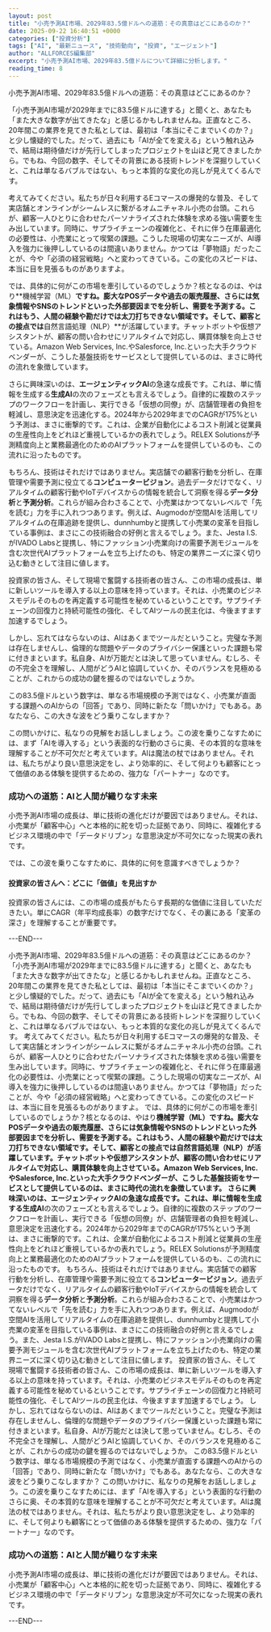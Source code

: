 ```yaml
---
layout: post
title: "小売予測AI市場、2029年83.5億ドルへの道筋：その真意はどこにあるのか？"
date: 2025-09-22 16:40:51 +0000
categories: ["投資分析"]
tags: ["AI", "最新ニュース", "技術動向", "投資", "エージェント"]
author: "ALLFORCES編集部"
excerpt: "小売予測AI市場、2029年83.5億ドルについて詳細に分析します。"
reading_time: 8
---
```


小売予測AI市場、2029年83.5億ドルへの道筋：その真意はどこにあるのか？

「小売予測AI市場が2029年までに83.5億ドルに達する」と聞くと、あなたも「また大きな数字が出てきたな」と感じるかもしれませんね。正直なところ、20年間この業界を見てきた私としては、最初は「本当にそこまでいくのか？」と少し懐疑的でした。だって、過去にも「AIが全てを変える」という触れ込みで、結局は期待値だけが先行してしまったプロジェクトを山ほど見てきましたから。でもね、今回の数字、そしてその背景にある技術トレンドを深掘りしていくと、これは単なるバブルではない、もっと本質的な変化の兆しが見えてくるんです。

考えてみてください。私たちが日々利用するEコマースの爆発的な普及、そして実店舗とオンラインがシームレスに繋がるオムニチャネル小売の台頭。これらが、顧客一人ひとりに合わせたパーソナライズされた体験を求める強い需要を生み出しています。同時に、サプライチェーンの複雑化と、それに伴う在庫最適化の必要性は、小売業にとって喫緊の課題。こうした現場の切実なニーズが、AI導入を強力に後押ししているのは間違いありません。かつては「夢物語」だったことが、今や「必須の経営戦略」へと変わってきている。この変化のスピードは、本当に目を見張るものがありますよ。

では、具体的に何がこの市場を牽引しているのでしょうか？核となるのは、やはり**機械学習（ML）**ですね。膨大なPOSデータや過去の販売履歴、さらには気象情報やSNSのトレンドといった外部要因までを分析し、需要を予測する。これはもう、人間の経験や勘だけでは太刀打ちできない領域です。そして、顧客との接点では**自然言語処理（NLP）**が活躍しています。チャットボットや仮想アシスタントが、顧客の問い合わせにリアルタイムで対応し、購買体験を向上させている。Amazon Web Services, Inc.やSalesforce, Inc.といった大手クラウドベンダーが、こうした基盤技術をサービスとして提供しているのは、まさに時代の流れを象徴しています。

さらに興味深いのは、**エージェンティックAI**の急速な成長です。これは、単に情報を生成する**生成AI**の次のフェーズとも言えるでしょう。自律的に複数のステップのワークフローを計画し、実行できる「仮想の同僚」が、店舗管理者の負担を軽減し、意思決定を迅速化する。2024年から2029年までのCAGRが175%という予測は、まさに衝撃的です。これは、企業が自動化によるコスト削減と従業員の生産性向上をどれほど重視しているかの表れでしょう。RELEX Solutionsが予測精度向上と業務最適化のためのAIプラットフォームを提供しているのも、この流れに沿ったものです。

もちろん、技術はそれだけではありません。実店舗での顧客行動を分析し、在庫管理や需要予測に役立てる**コンピュータービジョン**。過去データだけでなく、リアルタイムの顧客行動やIoTデバイスからの情報を統合して洞察を得る**データ分析**と**予測分析**。これらが組み合わさることで、小売業はかつてないレベルで「先を読む」力を手に入れつつあります。例えば、Augmodoが空間AIを活用してリアルタイムの在庫追跡を提供し、dunnhumbyと提携して小売業の変革を目指している事例は、まさにこの技術融合の好例と言えるでしょう。また、Jesta I.S.がIVADO Labsと提携し、特にファッション小売業向けの需要予測モジュールを含む次世代AIプラットフォームを立ち上げたのも、特定の業界ニーズに深く切り込む動きとして注目に値します。

投資家の皆さん、そして現場で奮闘する技術者の皆さん、この市場の成長は、単に新しいツールを導入する以上の意味を持っています。それは、小売業のビジネスモデルそのものを再定義する可能性を秘めているということです。サプライチェーンの回復力と持続可能性の強化、そしてAIツールの民主化は、今後ますます加速するでしょう。

しかし、忘れてはならないのは、AIはあくまでツールだということ。完璧な予測は存在しませんし、倫理的な問題やデータのプライバシー保護といった課題も常に付きまといます。私自身、AIが万能だとは決して思っていません。むしろ、その不完全さを理解し、人間がどうAIと協調していくか、そのバランスを見極めることが、これからの成功の鍵を握るのではないでしょうか。

この83.5億ドルという数字は、単なる市場規模の予測ではなく、小売業が直面する課題へのAIからの「回答」であり、同時に新たな「問いかけ」でもある。あなたなら、この大きな波をどう乗りこなしますか？

この問いかけに、私なりの見解をお話ししましょう。この波を乗りこなすためには、まず「AIを導入する」という表面的な行動のさらに奥、その本質的な意味を理解することが不可欠だと考えています。AIは魔法の杖ではありません。それは、私たちがより良い意思決定をし、より効率的に、そして何よりも顧客にとって価値のある体験を提供するための、強力な「パートナー」なのです。

### 成功への道筋：AIと人間が織りなす未来

小売予測AI市場の成長は、単に技術の進化だけが要因ではありません。それは、小売業が「顧客中心」へと本格的に舵を切った証拠であり、同時に、複雑化するビジネス環境の中で「データドリブン」な意思決定が不可欠になった現実の表れです。

では、この波を乗りこなすために、具体的に何を意識すべきでしょうか？

#### 投資家の皆さんへ：どこに「価値」を見出すか

投資家の皆さんには、この市場の成長がもたらす長期的な価値に注目していただきたい。単にCAGR（年平均成長率）の数字だけでなく、その裏にある「変革の深さ」を理解することが重要です。

---END---

小売予測AI市場、2029年83.5億ドルへの道筋：その真意はどこにあるのか？ 「小売予測AI市場が2029年までに83.5億ドルに達する」と聞くと、あなたも「また大きな数字が出てきたな」と感じるかもしれませんね。正直なところ、20年間この業界を見てきた私としては、最初は「本当にそこまでいくのか？」と少し懐疑的でした。だって、過去にも「AIが全てを変える」という触れ込みで、結局は期待値だけが先行してしまったプロジェクトを山ほど見てきましたから。でもね、今回の数字、そしてその背景にある技術トレンドを深掘りしていくと、これは単なるバブルではない、もっと本質的な変化の兆しが見えてくるんです。 考えてみてください。私たちが日々利用するEコマースの爆発的な普及、そして実店舗とオンラインがシームレスに繋がるオムニチャネル小売の台頭。これらが、顧客一人ひとりに合わせたパーソナライズされた体験を求める強い需要を生み出しています。同時に、サプライチェーンの複雑化と、それに伴う在庫最適化の必要性は、小売業にとって喫緊の課題。こうした現場の切実なニーズが、AI導入を強力に後押ししているのは間違いありません。かつては「夢物語」だったことが、今や「必須の経営戦略」へと変わってきている。この変化のスピードは、本当に目を見張るものがありますよ。 では、具体的に何がこの市場を牽引しているのでしょうか？核となるのは、やはり**機械学習（ML）**ですね。膨大なPOSデータや過去の販売履歴、さらには気象情報やSNSのトレンドといった外部要因までを分析し、需要を予測する。これはもう、人間の経験や勘だけでは太刀打ちできない領域です。そして、顧客との接点では**自然言語処理（NLP）**が活躍しています。チャットボットや仮想アシスタントが、顧客の問い合わせにリアルタイムで対応し、購買体験を向上させている。Amazon Web Services, Inc.やSalesforce, Inc.といった大手クラウドベンダーが、こうした基盤技術をサービスとして提供しているのは、まさに時代の流れを象徴しています。 さらに興味深いのは、**エージェンティックAI**の急速な成長です。これは、単に情報を生成する**生成AI**の次のフェーズとも言えるでしょう。自律的に複数のステップのワークフローを計画し、実行できる「仮想の同僚」が、店舗管理者の負担を軽減し、意思決定を迅速化する。2024年から2029年までのCAGRが175%という予測は、まさに衝撃的です。これは、企業が自動化によるコスト削減と従業員の生産性向上をどれほど重視しているかの表れでしょう。RELEX Solutionsが予測精度向上と業務最適化のためのAIプラットフォームを提供しているのも、この流れに沿ったものです。 もちろん、技術はそれだけではありません。実店舗での顧客行動を分析し、在庫管理や需要予測に役立てる**コンピュータービジョン**。過去データだけでなく、リアルタイムの顧客行動やIoTデバイスからの情報を統合して洞察を得る**データ分析**と**予測分析**。これらが組み合わさることで、小売業はかつてないレベルで「先を読む」力を手に入れつつあります。例えば、Augmodoが空間AIを活用してリアルタイムの在庫追跡を提供し、dunnhumbyと提携して小売業の変革を目指している事例は、まさにこの技術融合の好例と言えるでしょう。また、Jesta I.S.がIVADO Labsと提携し、特にファッション小売業向けの需要予測モジュールを含む次世代AIプラットフォームを立ち上げたのも、特定の業界ニーズに深く切り込む動きとして注目に値します。 投資家の皆さん、そして現場で奮闘する技術者の皆さん、この市場の成長は、単に新しいツールを導入する以上の意味を持っています。それは、小売業のビジネスモデルそのものを再定義する可能性を秘めているということです。サプライチェーンの回復力と持続可能性の強化、そしてAIツールの民主化は、今後ますます加速するでしょう。 しかし、忘れてはならないのは、AIはあくまでツールだということ。完璧な予測は存在しませんし、倫理的な問題やデータのプライバシー保護といった課題も常に付きまといます。私自身、AIが万能だとは決して思っていません。むしろ、その不完全さを理解し、人間がどうAIと協調していくか、そのバランスを見極めることが、これからの成功の鍵を握るのではないでしょうか。 この83.5億ドルという数字は、単なる市場規模の予測ではなく、小売業が直面する課題へのAIからの「回答」であり、同時に新たな「問いかけ」でもある。あなたなら、この大きな波をどう乗りこなしますか？ この問いかけに、私なりの見解をお話ししましょう。この波を乗りこなすためには、まず「AIを導入する」という表面的な行動のさらに奥、その本質的な意味を理解することが不可欠だと考えています。AIは魔法の杖ではありません。それは、私たちがより良い意思決定をし、より効率的に、そして何よりも顧客にとって価値のある体験を提供するための、強力な「パートナー」なのです。

### 成功への道筋：AIと人間が織りなす未来
小売予測AI市場の成長は、単に技術の進化だけが要因ではありません。それは、小売業が「顧客中心」へと本格的に舵を切った証拠であり、同時に、複雑化するビジネス環境の中で「データドリブン」な意思決定が不可欠になった現実の表れです。

---END---